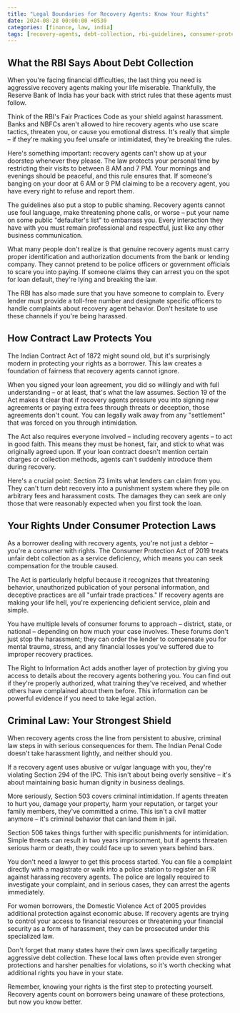```yaml
---
title: "Legal Boundaries for Recovery Agents: Know Your Rights"
date: 2024-08-28 00:00:00 +0530
categories: [finance, law, india]
tags: [recovery-agents, debt-collection, rbi-guidelines, consumer-protection, ipc, indian-contract-act]
---
```


## What the RBI Says About Debt Collection

When you're facing financial difficulties, the last thing you need is aggressive recovery agents making your life miserable. Thankfully, the Reserve Bank of India has your back with strict rules that these agents must follow.

Think of the RBI's Fair Practices Code as your shield against harassment. Banks and NBFCs aren't allowed to hire recovery agents who use scare tactics, threaten you, or cause you emotional distress. It's really that simple – if they're making you feel unsafe or intimidated, they're breaking the rules.

Here's something important: recovery agents can't show up at your doorstep whenever they please. The law protects your personal time by restricting their visits to between 8 AM and 7 PM. Your mornings and evenings should be peaceful, and this rule ensures that. If someone's banging on your door at 6 AM or 9 PM claiming to be a recovery agent, you have every right to refuse and report them.

The guidelines also put a stop to public shaming. Recovery agents cannot use foul language, make threatening phone calls, or worse – put your name on some public "defaulter's list" to embarrass you. Every interaction they have with you must remain professional and respectful, just like any other business communication.

What many people don't realize is that genuine recovery agents must carry proper identification and authorization documents from the bank or lending company. They cannot pretend to be police officers or government officials to scare you into paying. If someone claims they can arrest you on the spot for loan default, they're lying and breaking the law.

The RBI has also made sure that you have someone to complain to. Every lender must provide a toll-free number and designate specific officers to handle complaints about recovery agent behavior. Don't hesitate to use these channels if you're being harassed.

## How Contract Law Protects You

The Indian Contract Act of 1872 might sound old, but it's surprisingly modern in protecting your rights as a borrower. This law creates a foundation of fairness that recovery agents cannot ignore.

When you signed your loan agreement, you did so willingly and with full understanding – or at least, that's what the law assumes. Section 19 of the Act makes it clear that if recovery agents pressure you into signing new agreements or paying extra fees through threats or deception, those agreements don't count. You can legally walk away from any "settlement" that was forced on you through intimidation.

The Act also requires everyone involved – including recovery agents – to act in good faith. This means they must be honest, fair, and stick to what was originally agreed upon. If your loan contract doesn't mention certain charges or collection methods, agents can't suddenly introduce them during recovery.

Here's a crucial point: Section 73 limits what lenders can claim from you. They can't turn debt recovery into a punishment system where they pile on arbitrary fees and harassment costs. The damages they can seek are only those that were reasonably expected when you first took the loan.

## Your Rights Under Consumer Protection Laws

As a borrower dealing with recovery agents, you're not just a debtor – you're a consumer with rights. The Consumer Protection Act of 2019 treats unfair debt collection as a service deficiency, which means you can seek compensation for the trouble caused.

The Act is particularly helpful because it recognizes that threatening behavior, unauthorized publication of your personal information, and deceptive practices are all "unfair trade practices." If recovery agents are making your life hell, you're experiencing deficient service, plain and simple.

You have multiple levels of consumer forums to approach – district, state, or national – depending on how much your case involves. These forums don't just stop the harassment; they can order the lender to compensate you for mental trauma, stress, and any financial losses you've suffered due to improper recovery practices.

The Right to Information Act adds another layer of protection by giving you access to details about the recovery agents bothering you. You can find out if they're properly authorized, what training they've received, and whether others have complained about them before. This information can be powerful evidence if you need to take legal action.

## Criminal Law: Your Strongest Shield

When recovery agents cross the line from persistent to abusive, criminal law steps in with serious consequences for them. The Indian Penal Code doesn't take harassment lightly, and neither should you.

If a recovery agent uses abusive or vulgar language with you, they're violating Section 294 of the IPC. This isn't about being overly sensitive – it's about maintaining basic human dignity in business dealings.

More seriously, Section 503 covers criminal intimidation. If agents threaten to hurt you, damage your property, harm your reputation, or target your family members, they've committed a crime. This isn't a civil matter anymore – it's criminal behavior that can land them in jail.

Section 506 takes things further with specific punishments for intimidation. Simple threats can result in two years imprisonment, but if agents threaten serious harm or death, they could face up to seven years behind bars.

You don't need a lawyer to get this process started. You can file a complaint directly with a magistrate or walk into a police station to register an FIR against harassing recovery agents. The police are legally required to investigate your complaint, and in serious cases, they can arrest the agents immediately.

For women borrowers, the Domestic Violence Act of 2005 provides additional protection against economic abuse. If recovery agents are trying to control your access to financial resources or threatening your financial security as a form of harassment, they can be prosecuted under this specialized law.

Don't forget that many states have their own laws specifically targeting aggressive debt collection. These local laws often provide even stronger protections and harsher penalties for violations, so it's worth checking what additional rights you have in your state.

Remember, knowing your rights is the first step to protecting yourself. Recovery agents count on borrowers being unaware of these protections, but now you know better.
